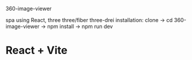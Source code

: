 360-image-viewer

spa using React, three three/fiber three-drei
installation:
clone -> cd 360-image-viewer -> npm install -> npm run dev

# React + Vite
